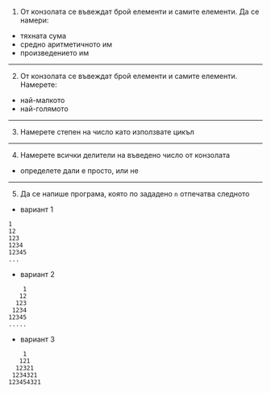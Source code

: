 1. От конзолата се въвеждат брой елементи и самите елементи. Да се намери:
  * тяхната сума
  * средно аритметичното им
  * произведението им
  ---
2. От конзолата се въвеждат брой елементи и самите елементи. Намерете:
  * най-малкото
  * най-голямото
  ---
3. Намерете степен на число като използвате цикъл
  ---
4. Намерете всички делители на въведено число от конзолата
  * определете дали е просто, или не
  ---
5. Да се напише програма, която по зададено `n` отпечатва следното
  * вариант 1
  ```
  1
  12
  123
  1234
  12345
  ...
  ```
  * вариант 2
  ```
      1
     12
    123
   1234
  12345
  .....
  ```
  * вариант 3
  ```
      1
     121
    12321
   1234321
  123454321
  ```
